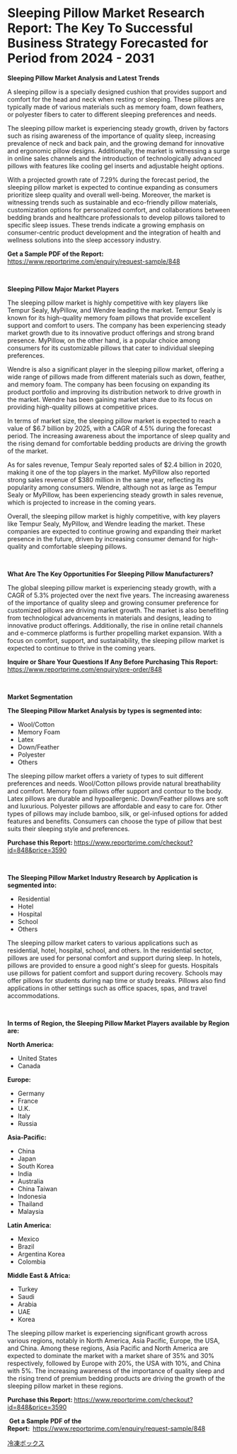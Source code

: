 <p><h1>Sleeping Pillow Market Research Report: The Key To Successful Business Strategy Forecasted for Period from 2024 - 2031</h1></p><p><strong>Sleeping Pillow Market Analysis and Latest Trends</strong></p>
<p><p>A sleeping pillow is a specially designed cushion that provides support and comfort for the head and neck when resting or sleeping. These pillows are typically made of various materials such as memory foam, down feathers, or polyester fibers to cater to different sleeping preferences and needs.</p><p>The sleeping pillow market is experiencing steady growth, driven by factors such as rising awareness of the importance of quality sleep, increasing prevalence of neck and back pain, and the growing demand for innovative and ergonomic pillow designs. Additionally, the market is witnessing a surge in online sales channels and the introduction of technologically advanced pillows with features like cooling gel inserts and adjustable height options.</p><p>With a projected growth rate of 7.29% during the forecast period, the sleeping pillow market is expected to continue expanding as consumers prioritize sleep quality and overall well-being. Moreover, the market is witnessing trends such as sustainable and eco-friendly pillow materials, customization options for personalized comfort, and collaborations between bedding brands and healthcare professionals to develop pillows tailored to specific sleep issues. These trends indicate a growing emphasis on consumer-centric product development and the integration of health and wellness solutions into the sleep accessory industry.</p></p>
<p><strong>Get a Sample PDF of the Report:&nbsp;</strong> <a href="https://www.reportprime.com/enquiry/request-sample/848">https://www.reportprime.com/enquiry/request-sample/848</a></p>
<p>&nbsp;</p>
<p><strong>Sleeping Pillow Major Market Players</strong></p>
<p><p>The sleeping pillow market is highly competitive with key players like Tempur Sealy, MyPillow, and Wendre leading the market. Tempur Sealy is known for its high-quality memory foam pillows that provide excellent support and comfort to users. The company has been experiencing steady market growth due to its innovative product offerings and strong brand presence. MyPillow, on the other hand, is a popular choice among consumers for its customizable pillows that cater to individual sleeping preferences.</p><p>Wendre is also a significant player in the sleeping pillow market, offering a wide range of pillows made from different materials such as down, feather, and memory foam. The company has been focusing on expanding its product portfolio and improving its distribution network to drive growth in the market. Wendre has been gaining market share due to its focus on providing high-quality pillows at competitive prices.</p><p>In terms of market size, the sleeping pillow market is expected to reach a value of $6.7 billion by 2025, with a CAGR of 4.5% during the forecast period. The increasing awareness about the importance of sleep quality and the rising demand for comfortable bedding products are driving the growth of the market.</p><p>As for sales revenue, Tempur Sealy reported sales of $2.4 billion in 2020, making it one of the top players in the market. MyPillow also reported strong sales revenue of $380 million in the same year, reflecting its popularity among consumers. Wendre, although not as large as Tempur Sealy or MyPillow, has been experiencing steady growth in sales revenue, which is projected to increase in the coming years.</p><p>Overall, the sleeping pillow market is highly competitive, with key players like Tempur Sealy, MyPillow, and Wendre leading the market. These companies are expected to continue growing and expanding their market presence in the future, driven by increasing consumer demand for high-quality and comfortable sleeping pillows.</p></p>
<p>&nbsp;</p>
<p><strong>What Are The Key Opportunities For Sleeping Pillow Manufacturers?</strong></p>
<p><p>The global sleeping pillow market is experiencing steady growth, with a CAGR of 5.3% projected over the next five years. The increasing awareness of the importance of quality sleep and growing consumer preference for customized pillows are driving market growth. The market is also benefiting from technological advancements in materials and designs, leading to innovative product offerings. Additionally, the rise in online retail channels and e-commerce platforms is further propelling market expansion. With a focus on comfort, support, and sustainability, the sleeping pillow market is expected to continue to thrive in the coming years.</p></p>
<p><strong>Inquire or Share Your Questions If Any Before Purchasing This Report:</strong> <a href="https://www.reportprime.com/enquiry/pre-order/848">https://www.reportprime.com/enquiry/pre-order/848</a></p>
<p>&nbsp;</p>
<p><strong>Market Segmentation</strong></p>
<p><strong>The Sleeping Pillow Market Analysis by types is segmented into:</strong></p>
<p><ul><li>Wool/Cotton</li><li>Memory Foam</li><li>Latex</li><li>Down/Feather</li><li>Polyester</li><li>Others</li></ul></p>
<p><p>The sleeping pillow market offers a variety of types to suit different preferences and needs. Wool/Cotton pillows provide natural breathability and comfort. Memory foam pillows offer support and contour to the body. Latex pillows are durable and hypoallergenic. Down/Feather pillows are soft and luxurious. Polyester pillows are affordable and easy to care for. Other types of pillows may include bamboo, silk, or gel-infused options for added features and benefits. Consumers can choose the type of pillow that best suits their sleeping style and preferences.</p></p>
<p><strong>Purchase this Report:&nbsp;</strong><a href="https://www.reportprime.com/checkout?id=848&price=3590">https://www.reportprime.com/checkout?id=848&price=3590</a></p>
<p>&nbsp;</p>
<p><strong>The Sleeping Pillow Market Industry Research by Application is segmented into:</strong></p>
<p><ul><li>Residential</li><li>Hotel</li><li>Hospital</li><li>School</li><li>Others</li></ul></p>
<p><p>The sleeping pillow market caters to various applications such as residential, hotel, hospital, school, and others. In the residential sector, pillows are used for personal comfort and support during sleep. In hotels, pillows are provided to ensure a good night's sleep for guests. Hospitals use pillows for patient comfort and support during recovery. Schools may offer pillows for students during nap time or study breaks. Pillows also find applications in other settings such as office spaces, spas, and travel accommodations.</p></p>
<p>&nbsp;</p>
<p><strong>In terms of Region, the Sleeping Pillow Market Players available by Region are:</strong></p>
<p>
    <p> <strong> North America: </strong>
        <ul>
            <li>United States</li>
            <li>Canada</li>
        </ul>
        </p> 
    <p> <strong> Europe: </strong>
        <ul>
            <li>Germany</li>
            <li>France</li>
            <li>U.K.</li>
            <li>Italy</li>
            <li>Russia</li>
        </ul>
        </p> 
    <p> <strong> Asia-Pacific: </strong>
        <ul>
            <li>China</li>
            <li>Japan</li>
            <li>South Korea</li>
            <li>India</li>
            <li>Australia</li>
            <li>China Taiwan</li>
            <li>Indonesia</li>
            <li>Thailand</li>
            <li>Malaysia</li>
        </ul>
        </p> 
    <p> <strong> Latin America: </strong>
        <ul>
            <li>Mexico</li>
            <li>Brazil</li>
            <li>Argentina Korea</li>
            <li>Colombia</li>
        </ul>
        </p> 
    <p> <strong> Middle East & Africa: </strong>
        <ul>
            <li>Turkey</li>
            <li>Saudi</li>
            <li>Arabia</li>
            <li>UAE</li>
            <li>Korea</li>
        </ul>
    </p>
    </p>
<p><p>The sleeping pillow market is experiencing significant growth across various regions, notably in North America, Asia Pacific, Europe, the USA, and China. Among these regions, Asia Pacific and North America are expected to dominate the market with a market share of 35% and 30% respectively, followed by Europe with 20%, the USA with 10%, and China with 5%. The increasing awareness of the importance of quality sleep and the rising trend of premium bedding products are driving the growth of the sleeping pillow market in these regions.</p></p>
<p><strong>Purchase this Report: </strong><a href="https://www.reportprime.com/checkout?id=848&price=3590">https://www.reportprime.com/checkout?id=848&price=3590</a></p>
<p>&nbsp;<strong>Get a Sample PDF of the Report:&nbsp;&nbsp;</strong><a href="https://www.reportprime.com/enquiry/request-sample/848">https://www.reportprime.com/enquiry/request-sample/848</a></p>
<p><strong></strong></p>
<p><p><a href="https://medium.com/@kaydenjohns1964/%E5%87%8D%E7%B5%90%E3%83%9C%E3%83%83%E3%82%AF%E3%82%B9%E5%B8%82%E5%A0%B4%E3%81%AE%E5%88%86%E6%9E%90-%E3%82%B0%E3%83%AD%E3%83%BC%E3%83%90%E3%83%AB%E7%94%A3%E6%A5%AD%E3%81%AE%E5%B1%95%E6%9C%9B%E3%81%A8%E4%BA%88%E6%B8%AC-2024%E5%B9%B4%E3%81%8B%E3%82%892031%E5%B9%B4-f29af7c6668e">冷凍ボックス</a></p></p>